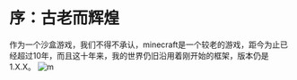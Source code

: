 # 序：古老而辉煌
作为一个沙盒游戏，我们不得不承认，minecraft是一个较老的游戏，距今为止已经超过10年，而且这十年来，我的世界仍旧沿用着刚开始的框架，版本仍是1.X.X。
![m](https://mozutangsan.github.io/picture/6906-hvvuiym7930180.jpg)
